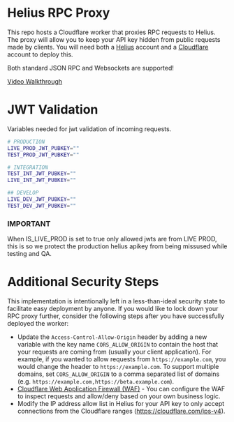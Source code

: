 # Helius RPC Proxy

This repo hosts a Cloudflare worker that proxies RPC requests to Helius. The proxy will allow you to keep your API key
hidden from public requests made by clients. You will need both a [Helius](https://helius.xyz) account and a [Cloudflare](https://cloudflare.com) account to deploy this.

Both standard JSON RPC and Websockets are supported!

[Video Walkthrough](https://www.loom.com/share/a7add579f1c349d2a4bcab96ee04c47e)

# JWT Validation

Variables needed for jwt validation of incoming requests.

```bash
# PRODUCTION
LIVE_PROD_JWT_PUBKEY=""
TEST_PROD_JWT_PUBKEY=""

# INTEGRATION
TEST_INT_JWT_PUBKEY=""
LIVE_INT_JWT_PUBKEY=""

## DEVELOP
LIVE_DEV_JWT_PUBKEY=""
TEST_DEV_JWT_PUBKEY=""
```

### IMPORTANT

When IS_LIVE_PROD is set to true only allowed jwts are from LIVE PROD, this is so we protect the production helius apikey from being missused while testing and QA.

# Additional Security Steps

This implementation is intentionally left in a less-than-ideal security state to facilitate easy deployment by anyone. If you would like to
lock down your RPC proxy further, consider the following steps after you have successfully deployed the worker:

- Update the `Access-Control-Allow-Origin` header by adding a new variable with the key name `CORS_ALLOW_ORIGIN` to contain the host that your requests are coming from (usually your client application). For example, if you wanted to allow requests from `https://example.com`, you would change the header to `https://example.com`. To support multiple domains, set `CORS_ALLOW_ORIGIN` to a comma separated list of domains (e.g. `https://example.com,https://beta.example.com`).
- [Cloudflare Web Application Firewall (WAF)](https://www.cloudflare.com/lp/ppc/waf-x/) - You can configure the WAF to inspect requests and allow/deny based on your own business logic.
- Modify the IP address allow list in Helius for your API key to only accept connections from the Cloudflare ranges (https://cloudflare.com/ips-v4).
